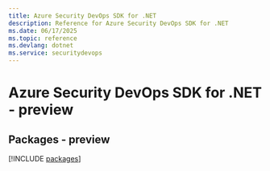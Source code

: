 ```yaml
---
title: Azure Security DevOps SDK for .NET
description: Reference for Azure Security DevOps SDK for .NET
ms.date: 06/17/2025
ms.topic: reference
ms.devlang: dotnet
ms.service: securitydevops
---
```

# Azure Security DevOps SDK for .NET - preview
## Packages - preview
[!INCLUDE [packages](security-devops-index.md)]